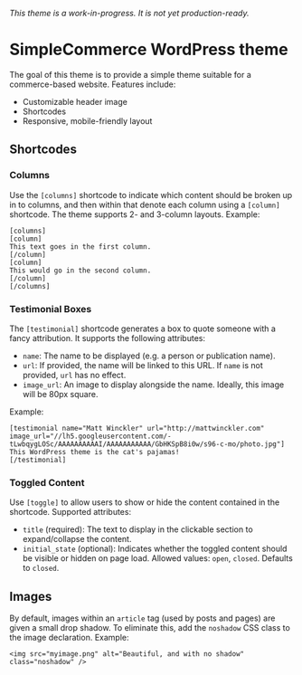 *This theme is a work-in-progress. It is not yet production-ready.*

# SimpleCommerce WordPress theme

The goal of this theme is to provide a simple theme suitable for a commerce-based website. Features include:

* Customizable header image
* Shortcodes
* Responsive, mobile-friendly layout

## Shortcodes

### Columns

Use the `[columns]` shortcode to indicate which content should be broken up in to columns, and then within that denote each column using a `[column]` shortcode. The theme supports 2- and 3-column layouts. Example:

	[columns]
	[column]
	This text goes in the first column.
	[/column]
	[column]
	This would go in the second column.
	[/column]
	[/columns]

### Testimonial Boxes

The `[testimonial]` shortcode generates a box to quote someone with a fancy attribution. It supports the following attributes:

* `name`: The name to be displayed (e.g. a person or publication name).
* `url`: If provided, the name will be linked to this URL. If `name` is not provided, `url` has no effect.
* `image_url`: An image to display alongside the name. Ideally, this image will be 80px square.

Example:

	[testimonial name="Matt Winckler" url="http://mattwinckler.com" image_url="//lh5.googleusercontent.com/-tLwbqygLOSc/AAAAAAAAAAI/AAAAAAAAAAA/GbHKSpB8i0w/s96-c-mo/photo.jpg"]
	This WordPress theme is the cat's pajamas!
	[/testimonial]

### Toggled Content

Use `[toggle]` to allow users to show or hide the content contained in the shortcode. Supported attributes:

* `title` (required): The text to display in the clickable section to expand/collapse the content.
* `initial_state` (optional): Indicates whether the toggled content should be visible or hidden on page load. Allowed values: `open`, `closed`. Defaults to `closed`.

## Images

By default, images within an `article` tag (used by posts and pages) are given a small drop shadow. To eliminate this, add the `noshadow` CSS class to the image declaration. Example:

	<img src="myimage.png" alt="Beautiful, and with no shadow" class="noshadow" />


